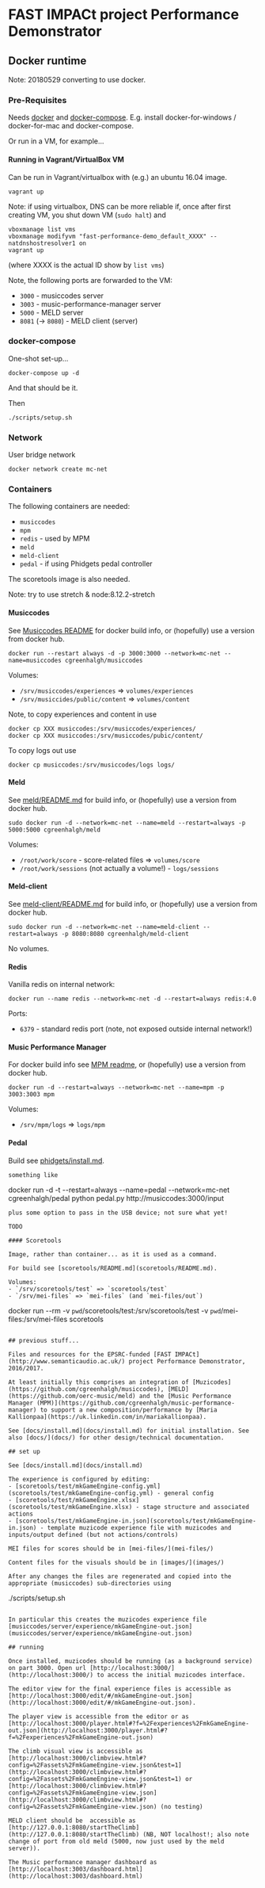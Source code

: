 # FAST IMPACt project Performance Demonstrator

## Docker runtime

Note: 20180529 converting to use docker.

### Pre-Requisites

Needs [docker](https://docs.docker.com/install/) and 
[docker-compose](https://docs.docker.com/compose/install/#install-compose).
E.g. install docker-for-windows / docker-for-mac and docker-compose. 

Or run in a VM, for example...

#### Running in Vagrant/VirtualBox VM

Can be run in Vagrant/virtualbox with (e.g.) an ubuntu 16.04 image.
```
vagrant up
```
Note: if using virtualbox, DNS can be more reliable if, once after first creating VM, you shut down VM (`sudo halt`) and 
```
vboxmanage list vms
vboxmanage modifyvm "fast-performance-demo_default_XXXX" --natdnshostresolver1 on
vagrant up
```
(where XXXX is the actual ID show by `list vms`)

Note, the following ports are forwarded to the VM:
- `3000` - musiccodes server
- `3003` - music-performance-manager server
- `5000` - MELD server
- `8081` (-> `8080`) - MELD client (server)

### docker-compose

One-shot set-up... 

```
docker-compose up -d
```

And that should be it.

Then
```
./scripts/setup.sh
```

### Network

User bridge network
```
docker network create mc-net
```

### Containers

The following containers are needed:
- `musiccodes`
- `mpm`
- `redis` - used by MPM
- `meld`
- `meld-client`
- `pedal` - if using Phidgets pedal controller

The scoretools image is also needed.

Note: try to use stretch & node:8.12.2-stretch

#### Musiccodes

See [Musiccodes README](https://github.com/cgreenhalgh/musiccodes)
for docker build info, or (hopefully) use a version from docker hub.

```
docker run --restart always -d -p 3000:3000 --network=mc-net --name=musiccodes cgreenhalgh/musiccodes
```
Volumes:
- `/srv/musiccodes/experiences` => `volumes/experiences`
- `/srv/musiccides/public/content` => `volumes/content`


Note, to copy experiences and content in use 
```
docker cp XXX musiccodes:/srv/musiccodes/experiences/
docker cp XXX musiccodes:/srv/musiccodes/pubic/content/
```
To copy logs out use
```
docker cp musiccodes:/srv/musiccodes/logs logs/
```

#### Meld

See [meld/README.md](meld/README.md) for build info, or (hopefully) use a 
version from docker hub.

```
sudo docker run -d --network=mc-net --name=meld --restart=always -p 5000:5000 cgreenhalgh/meld
```
Volumes:
- `/root/work/score` - score-related files => `volumes/score`
- `/root/work/sessions` (not actually a volume!) - `logs/sessions`

#### Meld-client

See [meld-client/README.md](meld-client/README.md) for build info, 
or (hopefully) use a version from docker hub.

```
sudo docker run -d --network=mc-net --name=meld-client --restart=always -p 8080:8080 cgreenhalgh/meld-client
```
No volumes.

#### Redis

Vanilla redis on internal network:
```
docker run --name redis --network=mc-net -d --restart=always redis:4.0
```

Ports:
- `6379` - standard redis port (note, not exposed outside internal network!)

#### Music Performance Manager

For docker build info see [MPM readme](https://github.com/cgreenhalgh/music-performance-manager),
or (hopefully) use a version from docker hub.

```
docker run -d --restart=always --network=mc-net --name=mpm -p 3003:3003 mpm
```
Volumes:
- `/srv/mpm/logs` => `logs/mpm`

#### Pedal

Build see [phidgets/install.md](phidgets/install.md).

```
something like
```
docker run -d -t --restart=always --name=pedal --network=mc-net cgreenhalgh/pedal python pedal.py http://musiccodes:3000/input
```
plus some option to pass in the USB device; not sure what yet!

TODO

#### Scoretools

Image, rather than container... as it is used as a command.

For build see [scoretools/README.md](scoretools/README.md).

Volumes:
- `/srv/scoretools/test` => `scoretools/test`
- `/srv/mei-files` => `mei-files` (and `mei-files/out`)

```
docker run --rm -v `pwd`/scoretools/test:/srv/scoretools/test -v `pwd`/mei-files:/srv/mei-files scoretools
```

## previous stuff...

Files and resources for the EPSRC-funded [FAST IMPACt](http://www.semanticaudio.ac.uk/) project Performance Demonstrator, 2016/2017.

At least initially this comprises an integration of [Muzicodes](https://github.com/cgreenhalgh/musiccodes), [MELD](https://github.com/oerc-music/meld) and the [Music Performance Manager (MPM)](https://github.com/cgreenhalgh/music-performance-manager) to support a new composition/performance by [Maria Kallionpaa](https://uk.linkedin.com/in/mariakallionpaa).

See [docs/install.md](docs/install.md) for initial installation. See also [docs/](docs/) for other design/technical documentation.

## set up

See [docs/install.md](docs/install.md)

The experience is configured by editing:
- [scoretools/test/mkGameEngine-config.yml](scoretools/test/mkGameEngine-config.yml) - general config
- [scoretools/test/mkGameEngine.xlsx](scoretools/test/mkGameEngine.xlsx) - stage structure and associated actions
- [scoretools/test/mkGameEngine-in.json](scoretools/test/mkGameEngine-in.json) - template muzicode experience file with muzicodes and inputs/output defined (but not actions/controls)

MEI files for scores should be in [mei-files/](mei-files/)

Content files for the visuals should be in [images/](images/)

After any changes the files are regenerated and copied into the appropriate (musiccodes) sub-directories using
```
./scripts/setup.sh
```

In particular this creates the muzicodes experience file [musiccodes/server/experience/mkGameEngine-out.json](musiccodes/server/experience/mkGameEngine-out.json)

## running

Once installed, muzicodes should be running (as a background service) on part 3000. Open url [http://localhost:3000/](http://localhost:3000/) to access the initial muzicodes interface.

The editor view for the final experience files is accessible as [http://localhost:3000/edit/#/mkGameEngine-out.json](http://localhost:3000/edit/#/mkGameEngine-out.json).

The player view is accessible from the editor or as [http://localhost:3000/player.html#?f=%2Fexperiences%2FmkGameEngine-out.json](http://localhost:3000/player.html#?f=%2Fexperiences%2FmkGameEngine-out.json)

The climb visual view is accessible as [http://localhost:3000/climbview.html#?config=%2Fassets%2FmkGameEngine-view.json&test=1](http://localhost:3000/climbview.html#?config=%2Fassets%2FmkGameEngine-view.json&test=1) or
[http://localhost:3000/climbview.html#?config=%2Fassets%2FmkGameEngine-view.json](http://localhost:3000/climbview.html#?config=%2Fassets%2FmkGameEngine-view.json) (no testing) 

MELD client should be  accessible as [http://127.0.0.1:8080/startTheClimb](http://127.0.0.1:8080/startTheClimb) (NB, NOT localhost!; also note change of port from old meld (5000, now just used by the meld server)).

The Music performance manager dashboard as [http://localhost:3003/dashboard.html](http://localhost:3003/dashboard.html)
